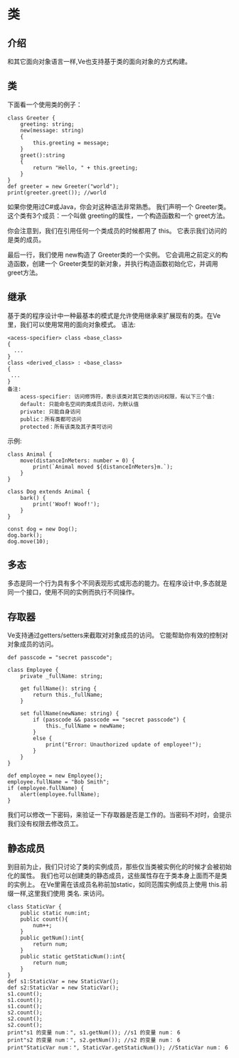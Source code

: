 # 类

## 介绍
和其它面向对象语言一样,Ve也支持基于类的面向对象的方式构建。

## 类
下面看一个使用类的例子：
```
class Greeter {
    greeting: string;
    new(message: string)
    {
        this.greeting = message;
    }
    greet():string
    {
        return "Hello, " + this.greeting;
    }
}
def greeter = new Greeter("world");
print(greeter.greet()); //world
```
如果你使用过C#或Java，你会对这种语法非常熟悉。 我们声明一个 Greeter类。这个类有3个成员：一个叫做 greeting的属性，一个构造函数和一个 greet方法。

你会注意到，我们在引用任何一个类成员的时候都用了 this。 它表示我们访问的是类的成员。

最后一行，我们使用 new构造了 Greeter类的一个实例。 它会调用之前定义的构造函数，创建一个 Greeter类型的新对象，并执行构造函数初始化它，并调用greet方法。

## 继承
基于类的程序设计中一种最基本的模式是允许使用继承来扩展现有的类。在Ve里，我们可以使用常用的面向对象模式。 
语法:
```
<acess-specifier> class <base_class>
{
  ...
}
class <derived_class> : <base_class>
{
 ...
}
备注:
    acess-specifier: 访问修饰符，表示该类对其它类的访问权限，有以下三个值:
    default: 只能命名空间的类成员访问，为默认值
    private: 只能自身访问
    public：所有类都可访问  
    protected：所有该类及其子类可访问
```
示例:
```
class Animal {
    move(distanceInMeters: number = 0) {
        print(`Animal moved ${distanceInMeters}m.`);
    }
}

class Dog extends Animal {
    bark() {
        print('Woof! Woof!');
    }
}

const dog = new Dog();
dog.bark();
dog.move(10);
```

## 多态
多态是同一个行为具有多个不同表现形式或形态的能力。在程序设计中,多态就是同一个接口，使用不同的实例而执行不同操作。

## 存取器
Ve支持通过getters/setters来截取对对象成员的访问。 它能帮助你有效的控制对对象成员的访问。
```
def passcode = "secret passcode";

class Employee {
    private _fullName: string;

    get fullName(): string {
        return this._fullName;
    }

    set fullName(newName: string) {
        if (passcode && passcode == "secret passcode") {
            this._fullName = newName;
        }
        else {
            print("Error: Unauthorized update of employee!");
        }
    }
}

def employee = new Employee();
employee.fullName = "Bob Smith";
if (employee.fullName) {
    alert(employee.fullName);
}
```
我们可以修改一下密码，来验证一下存取器是否是工作的。当密码不对时，会提示我们没有权限去修改员工。

## 静态成员
到目前为止，我们只讨论了类的实例成员，那些仅当类被实例化的时候才会被初始化的属性。 我们也可以创建类的静态成员，这些属性存在于类本身上面而不是类的实例上。 
在Ve里需在该成员名称前加static，如同范围实例成员上使用 this.前缀一样,这里我们使用 类名. 来访问。
```
class StaticVar {
    public static num:int;
    public count(){
        num++;
    }
    public getNum():int{
        return num;
    }
    public static getStaticNum():int{
        return num;
    }
}
def s1:StaticVar = new StaticVar();
def s2:StaticVar = new StaticVar();
s1.count();
s1.count();
s1.count();
s2.count();
s2.count();
s2.count();         
print"s1 的变量 num：", s1.getNum()); //s1 的变量 num： 6
print"s2 的变量 num：", s2.getNum()); //s2 的变量 num： 6
print"StaticVar num：", StaticVar.getStaticNum()); //StaticVar num： 6
```

